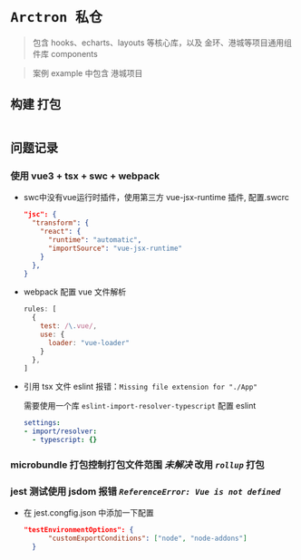 # `Arctron 私仓`

> 包含 hooks、echarts、layouts 等核心库，以及 金环、港城等项目通用组件库 components

> 案例 example 中包含 港城项目

## 构建 打包

```
```

## 问题记录

### 使用 vue3 + tsx + swc + webpack
* swc中没有vue运行时插件，使用第三方 vue-jsx-runtime 插件, 配置.swcrc
  ```json
  "jsc": {
    "transform": {
      "react": {
        "runtime": "automatic",
        "importSource": "vue-jsx-runtime"
      }
    },
  }
  ```
* webpack 配置 vue 文件解析
  ```js
  rules: [
    {
      test: /\.vue/,
      use: {
        loader: "vue-loader"
      }
    },
  ]
  ```
* 引用 tsx 文件 eslint 报错：`Missing file extension for "./App"`

  需要使用一个库 `eslint-import-resolver-typescript` 配置 eslint
  ```yaml
  settings:
  - import/resolver:
    - typescript: {}
  ```

### microbundle 打包控制打包文件范围 ***未解决*** **改用 *`rollup`* 打包**

### jest 测试使用 jsdom 报错 *`ReferenceError: Vue is not defined`* 

* 在 jest.congfig.json 中添加一下配置

  ```json
  "testEnvironmentOptions": {
		"customExportConditions": ["node", "node-addons"]
 	}
  ```

